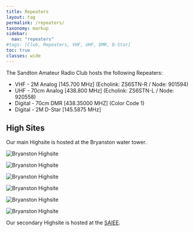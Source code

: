 ```yaml
---
title: Repeaters
layout: tag
permalink: /repeaters/
taxonomy: markup
sidebar:
  nav: "repeaters"
#tags: [Club, Repeaters, VHF, UHF, DMR, D-Star]
toc: true
classes: wide
---
```


The Sandton Amateur Radio Club hosts the following Repeaters:
- VHF - 2M Analog [145.700 MHz]   (Echolink: ZS6STN-R / Node: 901594) 
- UHF - 70cm Analog [438.800 MHz]  (Echolink: ZS6STN-L / Node: 920558)
- Digital - 70cm DMR [438.35000 MHZ] (Color Code 1)
- Digital - 2M D-Star [145.5875 MHz]


High Sites
---

Our main Highsite is hosted at the Bryanston water tower.

![Bryanston  Highsite](/assets/images/repeaters/HighSite.jpg)

![Bryanston  Highsite](/assets/images/repeaters/highsite-sandton.jpg)

![Bryanston  Highsite](/assets/images/repeaters/highsite-top.jpg)

![Bryanston  Highsite](/assets/images/repeaters/highsite-roodepoort.jpg)

![Bryanston  Highsite](/assets/images/repeaters/highsite-maintenance.jpg)

![Bryanston  Highsite](/assets/images/repeaters/highsite-cabinet.jpg)


Our secondary Highsite is hosted at the <a href="https://www.saiee.org.za/" target="_blank">SAIEE</a>.